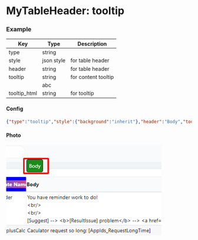 # MyTableHeader: tooltip

### Example
| Key         | Type       | Description        |
| ----------- | ---------- | -----------        |
| type        | string     |                    |
| style       | json style | for table header   |
| header      | string     | for table header   |
| tooltip     | string     | for content tooltip|
                           | abc                |
| tooltip_html| string     | for tooltip        |
#### Config

```json
{"type":"tooltip","style":{"background":"inherit"},"header":"Body","tooltip":"123456","tooltip_html":"<div style='padding:6px;font-size:14px; background:green;border:1px solid #000;border-radius:5px' >Body</div>"}
```

#### Photo

![](../../.gitbook/assets/MTHtooltip2.png)
